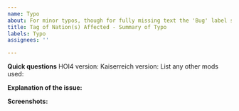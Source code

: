 ```yaml
---
name: Typo
about: For minor typos, though for fully missing text the 'Bug' label should be used instead
title: Tag of Nation(s) Affected - Summary of Typo
labels: Typo
assignees: ''

---
```


**Quick questions**
HOI4 version:
Kaiserreich version:
List any other mods used:

**Explanation of the issue:**


**Screenshots:**
